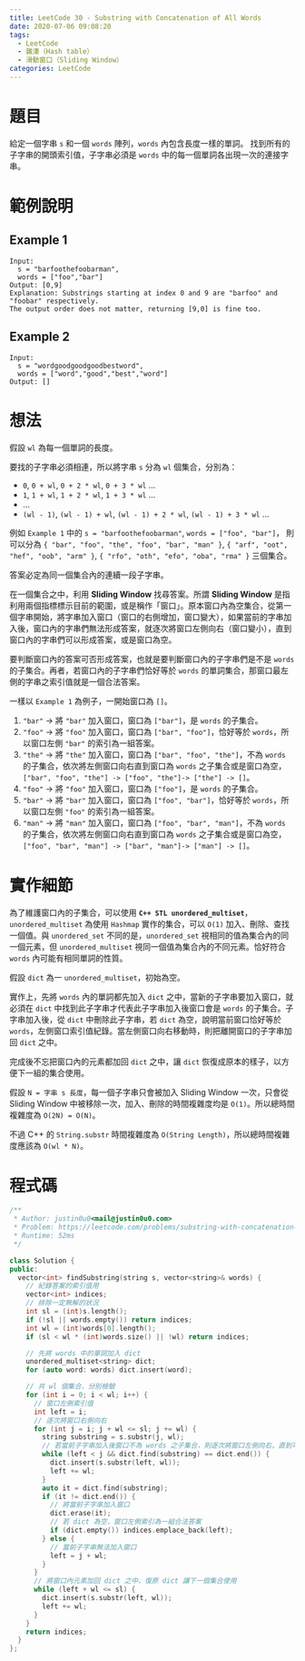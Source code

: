 ```yaml
---
title: LeetCode 30 - Substring with Concatenation of All Words
date: 2020-07-06 09:08:20
tags:
  - LeetCode
  - 雜湊（Hash table）
  - 滑動窗口（Sliding Window）
categories: LeetCode
---
```


# 題目
給定一個字串 `s` 和一個 `words` 陣列，`words` 內包含長度一樣的單詞。
找到所有的子字串的開頭索引值，子字串必須是 `words` 中的每一個單詞各出現一次的連接字串。

# 範例說明
## Example 1
```
Input:
  s = "barfoothefoobarman",
  words = ["foo","bar"]
Output: [0,9]
Explanation: Substrings starting at index 0 and 9 are "barfoo" and "foobar" respectively.
The output order does not matter, returning [9,0] is fine too.
```

## Example 2
```
Input:
  s = "wordgoodgoodgoodbestword",
  words = ["word","good","best","word"]
Output: []
```

# 想法
假設 `wl` 為每一個單詞的長度。

要找的子字串必須相連，所以將字串 `s` 分為 `wl` 個集合，分別為：

- `0`, `0 + wl`, `0 + 2 * wl`, `0 + 3 * wl` ...
- `1`, `1 + wl`, `1 + 2 * wl`, `1 + 3 * wl` ...
- ...
- `(wl - 1)`, `(wl - 1) + wl`, `(wl - 1) + 2 * wl`, `(wl - 1) + 3 * wl` ...

例如 `Example 1` 中的 `s = "barfoothefoobarman"`, `words = ["foo", "bar"]`， 則可以分為 `{ "bar", "foo", "the", "foo", "bar", "man" }`, `{ "arf", "oot", "hef", "oob", "arm" }`, `{ "rfo", "oth", "efo", "oba", "rma" }` 三個集合。

答案必定為同一個集合內的連續一段子字串。

在一個集合之中，利用 **Sliding Window** 找尋答案。所謂 **Sliding Window** 是指利用兩個指標標示目前的範圍，或是稱作「窗口」。原本窗口內為空集合，從第一個字串開始，將字串加入窗口（窗口的右側增加，窗口變大），如果當前的字串加入後，窗口內的字串們無法形成答案，就逐次將窗口左側向右（窗口變小），直到窗口內的字串們可以形成答案，或是窗口為空。

要判斷窗口內的答案可否形成答案，也就是要判斷窗口內的子字串們是不是 `words` 的子集合。再者，若窗口內的子字串們恰好等於 `words` 的單詞集合，那窗口最左側的字串之索引值就是一個合法答案。

一樣以 `Example 1` 為例子，一開始窗口為 `[]`。
1. `"bar"` -> 將 `"bar"` 加入窗口，窗口為 `["bar"]`，是 `words` 的子集合。
2. `"foo"` -> 將 `"foo"` 加入窗口，窗口為 `["bar", "foo"]`，恰好等於 `words`，所以窗口左側 `"bar"` 的索引為一組答案。
3. `"the"` -> 將 `"the"` 加入窗口，窗口為 `["bar", "foo", "the"]`，不為 `words` 的子集合，依次將左側窗口向右直到窗口為 `words` 之子集合或是窗口為空，`["bar", "foo", "the"] -> ["foo", "the"]-> ["the"] -> []`。
4. `"foo"` -> 將 `"foo"` 加入窗口，窗口為 `["foo"]`，是 `words` 的子集合。
5. `"bar"` -> 將 `"bar"` 加入窗口，窗口為 `["foo", "bar"]`，恰好等於 `words`，所以窗口左側 `"foo"` 的索引為一組答案。
3. `"man"` -> 將 `"man"` 加入窗口，窗口為 `["foo", "bar", "man"]`，不為 `words` 的子集合，依次將左側窗口向右直到窗口為 `words` 之子集合或是窗口為空，`["foo", "bar", "man"] -> ["bar", "man"]-> ["man"] -> []`。

# 實作細節

為了維護窗口內的子集合，可以使用 **`C++ STL unordered_multiset`**，`unordered_multiset` 為使用 `Hashmap` 實作的集合，可以 `O(1)` 加入、刪除、查找一個值。與 `unordered_set` 不同的是，`unordered_set` 視相同的值為集合內的同一個元素，但 `unordered_multiset` 視同一個值為集合內的不同元素。恰好符合 `words` 內可能有相同單詞的性質。

假設 `dict` 為一 `unordered_multiset`，初始為空。

實作上，先將 `words` 內的單詞都先加入 `dict` 之中，當新的子字串要加入窗口，就必須在 `dict` 中找到此子字串才代表此子字串加入後窗口會是 `words` 的子集合。子字串加入後，從 `dict` 中刪除此子字串，若 `dict` 為空，說明當前窗口恰好等於 `words`，左側窗口索引值紀錄。當左側窗口向右移動時，則把離開窗口的子字串加回 `dict` 之中。

完成後不忘把窗口內的元素都加回 `dict` 之中，讓 `dict` 恢復成原本的樣子，以方便下一組的集合使用。

假設 `N = 字串 s 長度`，每一個子字串只會被加入 Sliding Window 一次，只會從 Sliding Window 中被移除一次，加入、刪除的時間複雜度均是 `O(1)`。所以總時間複雜度為 `O(2N) = O(N)`。

不過 C++ 的 `String.substr` 時間複雜度為 `O(String Length)`，所以總時間複雜度應該為 `O(wl * N)`。

# 程式碼

```cpp
/**
 * Author: justin0u0<mail@justin0u0.com>
 * Problem: https://leetcode.com/problems/substring-with-concatenation-of-all-words/
 * Runtime: 52ms
 */

class Solution {
public:
  vector<int> findSubstring(string s, vector<string>& words) {
    // 紀錄答案的索引值用
    vector<int> indices;
    // 排除一定無解的狀況
    int sl = (int)s.length();
    if (!sl || words.empty()) return indices;
    int wl = (int)words[0].length();
    if (sl < wl * (int)words.size() || !wl) return indices;

    // 先將 words 中的單詞加入 dict
    unordered_multiset<string> dict;
    for (auto word: words) dict.insert(word);

    // 共 wl 個集合，分別檢驗
    for (int i = 0; i < wl; i++) {
      // 窗口左側索引值
      int left = i;
      // 逐次將窗口右側向右
      for (int j = i; j + wl <= sl; j += wl) {
        string substring = s.substr(j, wl);
        // 若當前子字串加入後窗口不為 words 之子集合，則逐次將窗口左側向右，直到可以加入或窗口為空
        while (left < j && dict.find(substring) == dict.end()) {
          dict.insert(s.substr(left, wl));
          left += wl;
        }
        auto it = dict.find(substring);
        if (it != dict.end()) {
          // 將當前子字串加入窗口
          dict.erase(it);
          // 若 dict 為空，窗口左側索引為一組合法答案
          if (dict.empty()) indices.emplace_back(left);
        } else {
          // 當前子字串無法加入窗口
          left = j + wl;
        }
      }
      // 將窗口內元素加回 dict 之中，復原 dict 讓下一個集合使用
      while (left + wl <= sl) {
        dict.insert(s.substr(left, wl));
        left += wl;
      }
    }
    return indices;
  }
};

```
